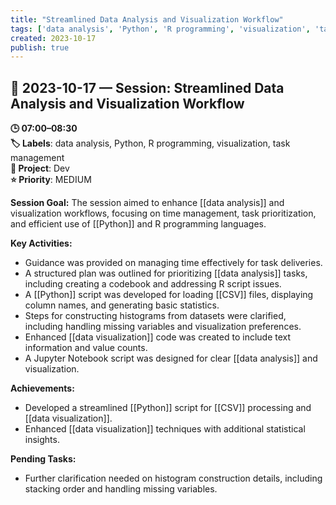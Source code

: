 ```yaml
---
title: "Streamlined Data Analysis and Visualization Workflow"
tags: ['data analysis', 'Python', 'R programming', 'visualization', 'task management']
created: 2023-10-17
publish: true
---
```


## 📅 2023-10-17 — Session: Streamlined Data Analysis and Visualization Workflow

**🕒 07:00–08:30**  
**🏷️ Labels**: data analysis, Python, R programming, visualization, task management  
**📂 Project**: Dev  
**⭐ Priority**: MEDIUM  


**Session Goal:**
The session aimed to enhance [[data analysis]] and visualization workflows, focusing on time management, task prioritization, and efficient use of [[Python]] and R programming languages.

**Key Activities:**
- Guidance was provided on managing time effectively for task deliveries.
- A structured plan was outlined for prioritizing [[data analysis]] tasks, including creating a codebook and addressing R script issues.
- A [[Python]] script was developed for loading [[CSV]] files, displaying column names, and generating basic statistics.
- Steps for constructing histograms from datasets were clarified, including handling missing variables and visualization preferences.
- Enhanced [[data visualization]] code was created to include text information and value counts.
- A Jupyter Notebook script was designed for clear [[data analysis]] and visualization.

**Achievements:**
- Developed a streamlined [[Python]] script for [[CSV]] processing and [[data visualization]].
- Enhanced [[data visualization]] techniques with additional statistical insights.

**Pending Tasks:**
- Further clarification needed on histogram construction details, including stacking order and handling missing variables.
